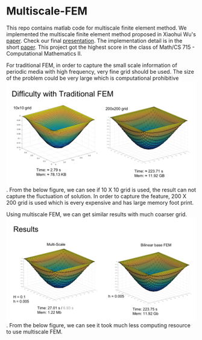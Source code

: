# Multiscale-FEM
This repo contains matlab code for multiscale finite element method.
We implemented the multiscale finite element method proposed in Xiaohui Wu's [paper](docs/MsFEM.pdf). 
Check our final [presentation](docs/presentation.pdf).
The implementation detail is in the short [paper](docs/report.pdf). 
This project got the highest score in the class of Math/CS 715 - Computational Mathematics II.

For traditional FEM, in order to capture the small scale information of periodic media with high frequency,
very fine grid should be used. The size of the problem could be very large which is computational prohibitive
![traditional](images/traditional.png). From the below figure,
we can see if 10 X 10 grid is used, the result can not capture the fluctuation
of solution. In order to capture the feature, 200 X 200 grid is used which is
every expensive and has large memory foot print.

Using multiscale FEM, we can get similar results with much coarser grid.
![result](images/result.png). From the below figure, we can see it took much
less computing resource to use multiscale FEM. 
